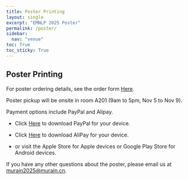 ```yaml
---
title: Poster Printing
layout: single
excerpt: "EMNLP 2025 Poster"
permalink: /poster/
sidebar:
  nav: "venue"
toc: True
toc_sticky: True
---
```



## Poster Printing

For poster ordering details, see the order form [Here](https://emnlp25posterorder.mcimeetings.com/).

Poster pickup will be onsite in room A201 (9am to 5pm, Nov 5 to Nov 9).

Payment options include PayPal and Alipay.

- Click [Here](https://www.paypal.com/us/digital-wallet) to download PayPal for your device.

- Click [Here](https://render.alipay.com/p/s/download?form=chinese) to download AliPay for your device.

- or visit the Apple Store for Apple devices or Google Play Store for Android devices.

If you have any other questions about the poster, please email us at [murain2025@murain.cn](murain2025@murain.cn).
